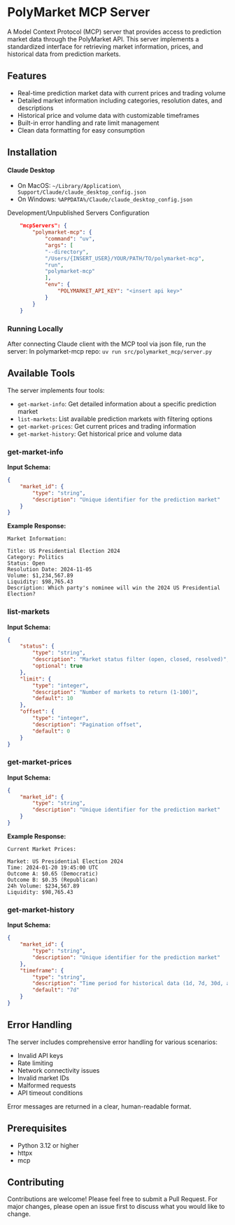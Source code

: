# PolyMarket MCP Server

A Model Context Protocol (MCP) server that provides access to prediction market data through the PolyMarket API. This server implements a standardized interface for retrieving market information, prices, and historical data from prediction markets.

## Features

- Real-time prediction market data with current prices and trading volume
- Detailed market information including categories, resolution dates, and descriptions
- Historical price and volume data with customizable timeframes
- Built-in error handling and rate limit management
- Clean data formatting for easy consumption

## Installation

#### Claude Desktop
- On MacOS: `~/Library/Application\ Support/Claude/claude_desktop_config.json`
- On Windows: `%APPDATA%/Claude/claude_desktop_config.json`

<summary>Development/Unpublished Servers Configuration</summary>

```json
    "mcpServers": {
        "polymarket-mcp": {
            "command": "uv",
            "args": [
            "--directory",
            "/Users/{INSERT_USER}/YOUR/PATH/TO/polymarket-mcp",
            "run",
            "polymarket-mcp"
            ],
            "env": {
                "POLYMARKET_API_KEY": "<insert api key>"
            }
        }
    }
```

### Running Locally
After connecting Claude client with the MCP tool via json file, run the server:
In polymarket-mcp repo: `uv run src/polymarket_mcp/server.py`

## Available Tools

The server implements four tools:
- `get-market-info`: Get detailed information about a specific prediction market
- `list-markets`: List available prediction markets with filtering options
- `get-market-prices`: Get current prices and trading information
- `get-market-history`: Get historical price and volume data

### get-market-info

**Input Schema:**
```json
{
    "market_id": {
        "type": "string",
        "description": "Unique identifier for the prediction market"
    }
}
```

**Example Response:**
```
Market Information:

Title: US Presidential Election 2024
Category: Politics
Status: Open
Resolution Date: 2024-11-05
Volume: $1,234,567.89
Liquidity: $98,765.43
Description: Which party's nominee will win the 2024 US Presidential Election?
```

### list-markets

**Input Schema:**
```json
{
    "status": {
        "type": "string",
        "description": "Market status filter (open, closed, resolved)",
        "optional": true
    },
    "limit": {
        "type": "integer",
        "description": "Number of markets to return (1-100)",
        "default": 10
    },
    "offset": {
        "type": "integer",
        "description": "Pagination offset",
        "default": 0
    }
}
```

### get-market-prices

**Input Schema:**
```json
{
    "market_id": {
        "type": "string",
        "description": "Unique identifier for the prediction market"
    }
}
```

**Example Response:**
```
Current Market Prices:

Market: US Presidential Election 2024
Time: 2024-01-20 19:45:00 UTC
Outcome A: $0.65 (Democratic)
Outcome B: $0.35 (Republican)
24h Volume: $234,567.89
Liquidity: $98,765.43
```

### get-market-history

**Input Schema:**
```json
{
    "market_id": {
        "type": "string",
        "description": "Unique identifier for the prediction market"
    },
    "timeframe": {
        "type": "string",
        "description": "Time period for historical data (1d, 7d, 30d, all)",
        "default": "7d"
    }
}
```

## Error Handling

The server includes comprehensive error handling for various scenarios:

- Invalid API keys
- Rate limiting
- Network connectivity issues
- Invalid market IDs
- Malformed requests
- API timeout conditions

Error messages are returned in a clear, human-readable format.

## Prerequisites

- Python 3.12 or higher
- httpx
- mcp

## Contributing

Contributions are welcome! Please feel free to submit a Pull Request. For major changes, please open an issue first to discuss what you would like to change.